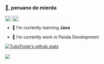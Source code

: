 ### 👋, peruano de mierda

<a href="https://twitter.com/tuliotriste">
  <img align="left" alt="TulioTriste" width="21px" src="https://raw.githubusercontent.com/anuraghazra/anuraghazra/master/assets/twitter.svg" />
</a>

<a href="https://discord.io/panda-community">
  <img align="left" alt="TulioTriste" width="21px" src="https://raw.githubusercontent.com/anuraghazra/anuraghazra/master/assets/discord-round.svg" />
</a>

<br />

- 🌱 I’m currently learning **Java**

- 🔭 I’m currently work in Panda Development
  
<a href="https://github.com/tuliotriste">
  <img align="center" src="https://github-readme-stats.anuraghazra1.vercel.app/api?username=tuliotriste&show_icons=true&include_all_commits=true&theme=radical&count_private=true" alt="TulioTriste's github stats" />
</a>
  
<br />
<br />

<a href="https://github.com/TulioTriste/FullPvP">
  <!-- Change the `github-readme-stats.anuraghazra1.vercel.app` to `github-readme-stats.vercel.app`  -->
  <img align="center" src="https://github-readme-stats.anuraghazra1.vercel.app/api/pin/?username=tuliotriste&repo=FullPvP&theme=radical" />
</a>

